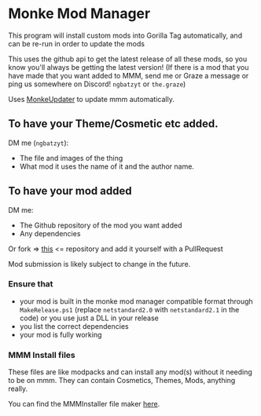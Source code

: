 # Monke Mod Manager



This program will install custom mods into Gorilla Tag automatically, and can be re-run in order to update the mods

This uses the github api to get the latest release of all these mods, so you know you'll always be getting the latest version!
(If there is a mod that you have made that you want added to MMM, send me or Graze a message or ping us somewhere on Discord! `ngbatzyt` or `the.graze`)

Uses [MonkeUpdater](https://github.com/NgbatzYT/MonkeUpdater) to update mmm automatically.

## To have your Theme/Cosmetic etc added.
DM me (`ngbatzyt`):
* The file and images of the thing
* What mod it uses the name of it and the author name.

## To have your mod added
DM me:
* The Github repository of the mod you want added 
* Any dependencies

Or fork => [this](https://github.com/The-Graze/MonkeModInfo) <= repository and add it yourself with a PullRequest

Mod submission is likely subject to change in the future.

### Ensure that
* your mod is built in the monke mod manager compatible format through `MakeRelease.ps1` (replace `netstandard2.0` with `netstandard2.1` in the code) or you use just a DLL in your release
* you list the correct dependencies
* your mod is fully working

### MMM Install files
These files are like modpacks and can install any mod(s) without it needing to be on mmm.
They can contain Cosmetics, Themes, Mods, anything really.

You can find the MMMInstaller file maker [here](https://github.com/ngbatzyt/MMMInstallerFile/releases/latest).
